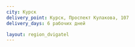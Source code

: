 ```yaml
---
city: Курск
delivery_point: Курск, Проспект Кулакова, 107
delivery_days: 6 рабочих дней

layout: region_dvigatel
---
```

